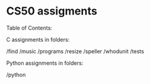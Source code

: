 # CS50 assigments

Table of Contents:

C assignments in folders:
  
  /find
  /music
  /programs
  /resize
  /speller
  /whodunit
  /tests
                          
Python assignments in folders:

  /python
                          
